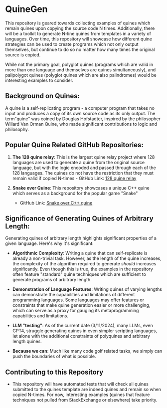 # QuineGen

This repository is geared towards collecting examples of quines which remain quines upon copying the source code N times. 
Additionally, there will be a toolkit to generate N-line quines from templates in a variety of languages. Over time, this
repository will showcase how different quine strategies can be used to create programs which not only output themselves,
but continue to do so no matter how many times the original source is copied. 

While not the primary goal, polyglot quines (programs which are valid in more than one language and themselves are quines simultaneously), and
palipolygot quines (polyglot quines which are also palindromes) would be interesting examples to consider.  

## Background on Quines:

A quine is a self-replicating program - a computer program that takes no input and produces a copy of its own source code as its only output. The term"quine" was coined by Douglas Hofstadter, inspired by the philosopher Willard Van Orman Quine, who made significant contributions to logic and philosophy. 


## Popular Quine Related GitHub Repositories:

1. **The 128 quine relay**: This is the largest quine relay project where 128 languages are used to generate a quine from the original source language, but with the logic encoded and passed through each of the 128 languages. The quines do not have the restriction that they must remain valid if copied N-times   - GitHub Link: [128 quine relay](https://github.com/mame/quine-relay)

2. **Snake over Quine**: This repository showcases a unique C++ quine which serves as a background for the popular game "Snake"
    - GitHub Link: [Snake over C++ quine](https://github.com/taylorconor/quinesnake)  

## Significance of Generating Quines of Arbitrary Length:

Generating quines of arbitrary length highlights significant properties of a given language. Here's why it's significant:

- **Algorithmic Complexity**: Writing a quine that can self-replicate is already a non-trivial task. However, as the length of the quine increases, the complexity of the algorithm required to generate *should* increases significantly. Even though this is true, the examples in the repository often feature "standard" quine techniques which are sufficient to generate programs of arbitrary length. 

- **Demonstration of Language Features**: Writing quines of varying lengths can demonstrate the capabilities and limitations of different programming languages. Some languages may offer features or constraints that make quine generation easier or more challenging, which can serve as a proxy for gauging its metaprogramming capabilities and limitations.

- **LLM "testing"**: As of the current date (3/11/2024), many LLMs, even GPT4, struggle generating quines in even simpler scripting languages, let alone with the additional constraints of polyquines and arbitrary length quines.  

- **Because we can**: Much like many code golf related tasks, we simply can push the boundaries of what is possible. 

## Contributing to this Repository 

- This repository will have automated tests that will check all quines submitted to the quines template are indeed quines and remain so when copied N-times. For now, interesting examples (quines that feature techniques not pulled from StackExchange or elsewhere) take priority. 
